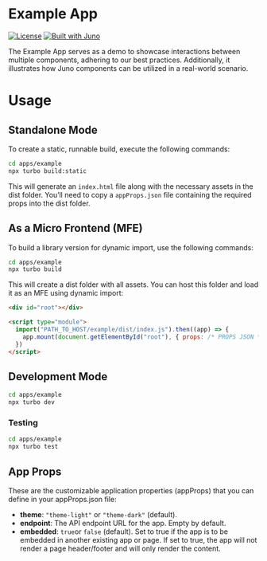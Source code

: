 # Example App

[![License](https://img.shields.io/badge/License-Apache%202.0-blue.svg)](LICENSE)
[![Built with Juno](https://cloudoperators.github.io/juno/built-with-juno.svg)](https://github.com/cloudoperators/juno)

The Example App serves as a demo to showcase interactions between multiple components, adhering to our best practices. Additionally, it illustrates how Juno components can be utilized in a real-world scenario.

# Usage

## Standalone Mode

To create a static, runnable build, execute the following commands:

```bash
cd apps/example
npx turbo build:static
```

This will generate an `index.html` file along with the necessary assets in the dist folder. You’ll need to copy a `appProps.json` file containing the required props into the dist folder.

## As a Micro Frontend (MFE)

To build a library version for dynamic import, use the following commands:

```bash
cd apps/example
npx turbo build
```

This will create a dist folder with all assets. You can host this folder and load it as an MFE using dynamic import:

```html
<div id="root"></div>

<script type="module">
  import("PATH_TO_HOST/example/dist/index.js").then((app) => {
    app.mount(document.getElementById("root"), { props: /* PROPS JSON */ })
  })
</script>
```

## Development Mode

```bash
cd apps/example
npx turbo dev
```

### Testing

```bash
cd apps/example
npx turbo test
```

## App Props

These are the customizable application properties (appProps) that you can define in your appProps.json file:

- **theme**: `"theme-light"` or `"theme-dark"` (default).
- **endpoint**: The API endpoint URL for the app. Empty by default.
- **embedded**: `true`or `false` (default). Set to true if the app is to be embedded in another existing app or page. If set to true, the app will not render a page header/footer and will only render the content.
